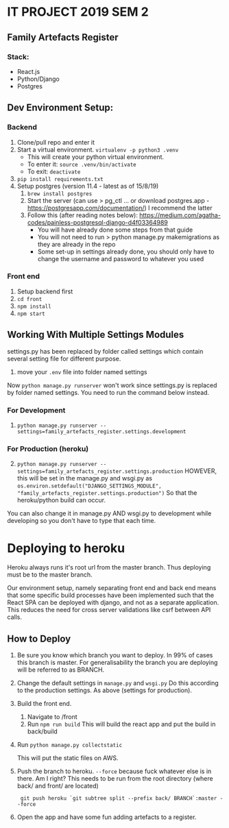 # IT PROJECT 2019 SEM 2
## Family Artefacts Register

### Stack:
* React.js
* Python/Django
* Postgres

## Dev Environment Setup:
### Backend
1. Clone/pull repo and enter it
2. Start a virtual environment. 
    `virtualenv -p python3 .venv`
    - This will create your python virtual environment.
    - To enter it: `source .venv/bin/activate`
    - To exit: `deactivate`
3.  `pip install requirements.txt`
4.  Setup postgres (version 11.4 - latest as of 15/8/19)
    1. `brew install postgres`
    2. Start the server (can use > pg_ctl … or download postgres.app - https://postgresapp.com/documentation/) I recommend the latter
    3. Follow this (after reading notes below): https://medium.com/agatha-codes/painless-postgresql-django-d4f03364989
        - You will have already done some steps from that guide
        - You will not need to run > python manage.py makemigrations as they are already in the repo
        - Some set-up in settings already done, you should only have to change the username and password to whatever you used


### Front end
1. Setup backend first
2. `cd front`
3. `npm install`
4. `npm start`

## Working With Multiple Settings Modules
settings.py has been replaced by folder called settings which contain several setting file for different purpose.
1. move your `.env` file into folder named settings

Now `python manage.py runserver` won't work since settings.py is replaced by folder named settings.
You need to run the command below instead.

### For Development
1. `python manage.py runserver --settings=family_artefacts_register.settings.development`

### For Production (heroku)
2. `python manage.py runserver --settings=family_artefacts_register.settings.production`
HOWEVER, this will be set in the manage.py and wsgi.py as
`os.environ.setdefault("DJANGO_SETTINGS_MODULE",
                      "family_artefacts_register.settings.production")`
So that the heroku/python build can occur.

You can also change it in manage.py AND wsgi.py to development while developing so you don't have to type that each time.

# Deploying to heroku
Heroku always runs it's root url from the master branch. Thus deploying must be to the master branch.

Our environment setup, namely separating front end and back end means that some specific build processes have been implemented such that
the React SPA can be deployed with django, and not as a separate application. This reduces the need for cross server validations like csrf
between API calls. 

## How to Deploy
1. Be sure you know which branch you want to deploy. In 99% of cases this branch is master. For generalisability the branch you are deploying will be referred to as BRANCH.
2. Change the default settings in `manage.py` and `wsgi.py`
Do this according to the production settings. As above (settings for production).
3. Build the front end.
    
    1. Navigate to /front
    2. Run `npm run build` This will build the react app and put the build in back/build
4. Run `python manage.py collectstatic`
        
    This will put the static files on AWS.
5. Push the branch to heroku. `--force` because fuck whatever else is in there. Am I right?
This needs to be run from the root directory (where back/ and front/ are located)

        git push heroku `git subtree split --prefix back/ BRANCH`:master --force

6. Open the app and have some fun adding artefacts to a register.